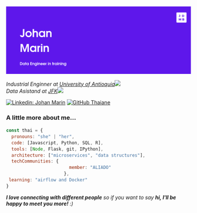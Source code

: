 ![banner](https://github.com/johanmarin/johanmarin/blob/main/banner.png)


<p><em>Industrial Enginner at <a href="https://udea.edu.co">University of Antioquia</a><img src="https://media.giphy.com/media/fYSnHlufseco8Fh93Z/giphy.gif" width="30"></br>Data Asistand at <a href="https://www.jfk.com.co">JFK</a><img src="https://media.giphy.com/media/WUlplcMpOCEmTGBtBW/giphy.gif" width="30"> 
</em></p>


[![Linkedin: Johan Marin](https://img.shields.io/badge/-johanmarin-blue?style=flat-square&logo=Linkedin&logoColor=white&link=https://www.linkedin.com/in/johanmarin/)](https://www.linkedin.com/in/johanmarin)
[![GitHub Thaiane](https://img.shields.io/github/followers/johanmarin?label=follow&style=social)](https://github.com/johanmarin)


### A little more about me...  

```javascript
const thai = {
  pronouns: "she" | "her",
  code: [Javascript, Python, SQL, R],
  tools: [Node, Flask, git, IPython],
  architecture: ["microservices", "data structures"],
  techCommunities: {
                        member: "ALIADO"
                      },
 learning: "airflow and Docker"
}
```

<em><b>I love connecting with different people</b> so if you want to say <b>hi, I'll be happy to meet you more!</b> :)</em>
